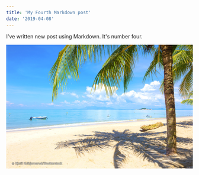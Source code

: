 ```yaml
---
title: 'My Fourth Markdown post'
date: '2019-04-08'
---
```


I've written new post using Markdown. It's number four.

![Sunny beach](penang-beaches-and-islands.jpg)

